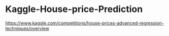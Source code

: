 # Kaggle-House-price-Prediction
https://www.kaggle.com/competitions/house-prices-advanced-regression-techniques/overview
